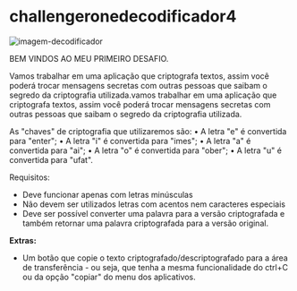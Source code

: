 # challengeronedecodificador4
 
![imagem-decodificador](https://user-images.githubusercontent.com/116844822/210685291-396e2659-7332-4e7a-80e9-ab9f5dad55d1.png)

BEM VINDOS AO MEU PRIMEIRO DESAFIO.

Vamos trabalhar em uma aplicação que criptografa textos, assim você poderá trocar mensagens secretas com outras pessoas que saibam o segredo da criptografia utilizada.vamos trabalhar em uma aplicação que criptografa textos, assim você poderá trocar mensagens secretas com outras pessoas que saibam o segredo da criptografia utilizada.

As "chaves" de criptografia que utilizaremos são:
•	A letra "e" é convertida para "enter";
•	A letra "i" é convertida para "imes";
•	A letra "a" é convertida para "ai";
•	A letra "o" é convertida para "ober";
•	A letra "u" é convertida para "ufat".

Requisitos:
- Deve funcionar apenas com letras minúsculas
- Não devem ser utilizados letras com acentos nem caracteres especiais
- Deve ser possível converter uma palavra para a versão criptografada e também retornar uma palavra criptografada para a versão original.

**Extras:**
- Um botão que copie o texto criptografado/descriptografado para a área de transferência - ou seja, que tenha a mesma funcionalidade do ctrl+C ou da opção "copiar" do menu dos aplicativos.
